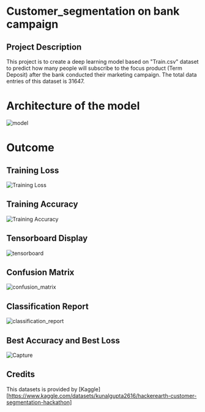 # Customer_segmentation on bank campaign 
## Project Description 
This project is to create a deep learning model based on "Train.csv" dataset to predict how many people will subscribe to the focus product (Term Deposit) after the bank conducted their marketing campaign. The total data entries of this dataset is 31647.

# Architecture of the model 
![model](https://github.com/Fahmie23/Customer_segmentation/assets/130896959/b2f9487c-18cd-4b5a-a063-b79888783940)

# Outcome 
## Training Loss 
![Training Loss](https://github.com/Fahmie23/Customer_segmentation/assets/130896959/e9e8d805-9c57-4d6f-b9e9-6fd1f70756ce)

## Training Accuracy 
![Training Accuracy](https://github.com/Fahmie23/Customer_segmentation/assets/130896959/e819bcee-d8d8-42b8-b313-72fc50806c06)

## Tensorboard Display 
![tensorboard](https://github.com/Fahmie23/Customer_segmentation/assets/130896959/ab3dd7db-a397-4e40-a1a9-3882f38f8a9d)

## Confusion Matrix 
![confusion_matrix](https://github.com/Fahmie23/Customer_segmentation/assets/130896959/376cd0df-6d79-42a6-b3e7-0ece536b54a0)

## Classification Report 
![classification_report](https://github.com/Fahmie23/Customer_segmentation/assets/130896959/63ddc419-82f1-4cd0-84fa-b60a016ce704)

## Best Accuracy and Best Loss
![Capture](https://github.com/Fahmie23/Customer_segmentation/assets/130896959/aeb56c92-d6bc-45c0-9a90-86a5fb96bbd9)


## Credits
This datasets is provided by [Kaggle] [https://www.kaggle.com/datasets/kunalgupta2616/hackerearth-customer-segmentation-hackathon] 
